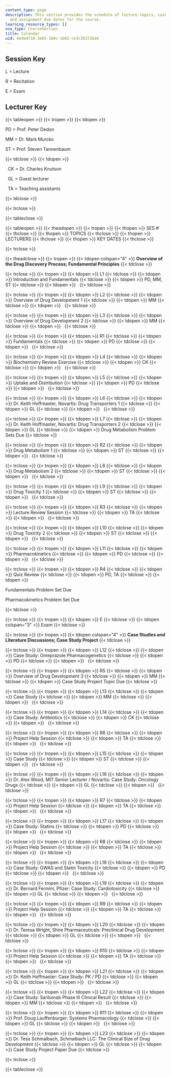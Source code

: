 ```yaml
---
content_type: page
description: This section provides the schedule of lecture topics, case studies, lecturers,
  and assignment due dates for the course.
learning_resource_types: []
ocw_type: CourseSection
title: Calendar
uid: 6eda4710-3eb5-1b0c-1b02-ce3c36372ba4
---
```


Session Key
-----------

L = Lecture

R = Recitation

E = Exam

Lecturer Key
------------

{{< tableopen >}}
{{< tropen >}}
{{< tdopen >}}


PD = Prof. Peter Dedon

MM = Dr. Mark Murcko

ST = Prof. Steven Tannenbaum


{{< tdclose >}}
{{< tdopen >}}


  CK = Dr. Charles Knutson

  GL = Guest lecturer

  TA = Teaching assistants


{{< tdclose >}}

{{< trclose >}}

{{< tableclose >}}

{{< tableopen >}}
{{< theadopen >}}
{{< tropen >}}
{{< thopen >}}
SES #
{{< thclose >}}
{{< thopen >}}
TOPICS
{{< thclose >}}
{{< thopen >}}
LECTURERS
{{< thclose >}}
{{< thopen >}}
KEY DATES
{{< thclose >}}

{{< trclose >}}

{{< theadclose >}}
{{< tropen >}}
{{< tdopen colspan="4" >}}
**Overview of the Drug Discovery Process; Fundamental Principles**
{{< tdclose >}}

{{< trclose >}}
{{< tropen >}}
{{< tdopen >}}
L1
{{< tdclose >}}
{{< tdopen >}}
Introduction and Fundamentals
{{< tdclose >}}
{{< tdopen >}}
PD, MM, ST
{{< tdclose >}}
{{< tdopen >}}
 
{{< tdclose >}}

{{< trclose >}}
{{< tropen >}}
{{< tdopen >}}
L2
{{< tdclose >}}
{{< tdopen >}}
Overview of Drug Development 1
{{< tdclose >}}
{{< tdopen >}}
MM
{{< tdclose >}}
{{< tdopen >}}
 
{{< tdclose >}}

{{< trclose >}}
{{< tropen >}}
{{< tdopen >}}
L3
{{< tdclose >}}
{{< tdopen >}}
Overview of Drug Development 2
{{< tdclose >}}
{{< tdopen >}}
MM
{{< tdclose >}}
{{< tdopen >}}
 
{{< tdclose >}}

{{< trclose >}}
{{< tropen >}}
{{< tdopen >}}
R1
{{< tdclose >}}
{{< tdopen >}}
Fundamentals
{{< tdclose >}}
{{< tdopen >}}
PD
{{< tdclose >}}
{{< tdopen >}}
 
{{< tdclose >}}

{{< trclose >}}
{{< tropen >}}
{{< tdopen >}}
L4
{{< tdclose >}}
{{< tdopen >}}
Biochemistry Review Exercise
{{< tdclose >}}
{{< tdopen >}}
CK
{{< tdclose >}}
{{< tdopen >}}
 
{{< tdclose >}}

{{< trclose >}}
{{< tropen >}}
{{< tdopen >}}
L5
{{< tdclose >}}
{{< tdopen >}}
Uptake and Distribution
{{< tdclose >}}
{{< tdopen >}}
PD
{{< tdclose >}}
{{< tdopen >}}
 
{{< tdclose >}}

{{< trclose >}}
{{< tropen >}}
{{< tdopen >}}
L6
{{< tdclose >}}
{{< tdopen >}}
Dr. Keith Hoffmaster, Novartis: Drug Transporters 1
{{< tdclose >}}
{{< tdopen >}}
GL
{{< tdclose >}}
{{< tdopen >}}
 
{{< tdclose >}}

{{< trclose >}}
{{< tropen >}}
{{< tdopen >}}
L7
{{< tdclose >}}
{{< tdopen >}}
Dr. Keith Hoffmaster, Novartis: Drug Transporters 2
{{< tdclose >}}
{{< tdopen >}}
GL
{{< tdclose >}}
{{< tdopen >}}
Drug Metabolism Problem Sets Due
{{< tdclose >}}

{{< trclose >}}
{{< tropen >}}
{{< tdopen >}}
R2
{{< tdclose >}}
{{< tdopen >}}
Drug Metabolism 1
{{< tdclose >}}
{{< tdopen >}}
ST
{{< tdclose >}}
{{< tdopen >}}
 
{{< tdclose >}}

{{< trclose >}}
{{< tropen >}}
{{< tdopen >}}
L8
{{< tdclose >}}
{{< tdopen >}}
Drug Metabolism 2
{{< tdclose >}}
{{< tdopen >}}
ST
{{< tdclose >}}
{{< tdopen >}}
 
{{< tdclose >}}

{{< trclose >}}
{{< tropen >}}
{{< tdopen >}}
L9
{{< tdclose >}}
{{< tdopen >}}
Drug Toxicity 1
{{< tdclose >}}
{{< tdopen >}}
ST
{{< tdclose >}}
{{< tdopen >}}
 
{{< tdclose >}}

{{< trclose >}}
{{< tropen >}}
{{< tdopen >}}
R3
{{< tdclose >}}
{{< tdopen >}}
Lecture Review Session
{{< tdclose >}}
{{< tdopen >}}
TA
{{< tdclose >}}
{{< tdopen >}}
 
{{< tdclose >}}

{{< trclose >}}
{{< tropen >}}
{{< tdopen >}}
L10
{{< tdclose >}}
{{< tdopen >}}
Drug Toxicity 2
{{< tdclose >}}
{{< tdopen >}}
ST
{{< tdclose >}}
{{< tdopen >}}
 
{{< tdclose >}}

{{< trclose >}}
{{< tropen >}}
{{< tdopen >}}
L11
{{< tdclose >}}
{{< tdopen >}}
Pharmacokinetics
{{< tdclose >}}
{{< tdopen >}}
PD
{{< tdclose >}}
{{< tdopen >}}
 
{{< tdclose >}}

{{< trclose >}}
{{< tropen >}}
{{< tdopen >}}
R4
{{< tdclose >}}
{{< tdopen >}}
Quiz Review
{{< tdclose >}}
{{< tdopen >}}
PD, TA
{{< tdclose >}}
{{< tdopen >}}


Fundamentals Problem Set Due

Pharmacokinetics Problem Set Due


{{< tdclose >}}

{{< trclose >}}
{{< tropen >}}
{{< tdopen >}}
E
{{< tdclose >}}
{{< tdopen colspan="3" >}}
Exam
{{< tdclose >}}

{{< trclose >}}
{{< tropen >}}
{{< tdopen colspan="4" >}}
**Case Studies and Literature Discussions; Case Study Project**
{{< tdclose >}}

{{< trclose >}}
{{< tropen >}}
{{< tdopen >}}
L12
{{< tdclose >}}
{{< tdopen >}}
Case Study: Omeprazole Pharmacogenetics
{{< tdclose >}}
{{< tdopen >}}
PD
{{< tdclose >}}
{{< tdopen >}}
 
{{< tdclose >}}

{{< trclose >}}
{{< tropen >}}
{{< tdopen >}}
R5
{{< tdclose >}}
{{< tdopen >}}
Overview of Drug Development 3
{{< tdclose >}}
{{< tdopen >}}
MM
{{< tdclose >}}
{{< tdopen >}}
Case Study Project Topic Due
{{< tdclose >}}

{{< trclose >}}
{{< tropen >}}
{{< tdopen >}}
L13
{{< tdclose >}}
{{< tdopen >}}
Case Study
{{< tdclose >}}
{{< tdopen >}}
MM
{{< tdclose >}}
{{< tdopen >}}
 
{{< tdclose >}}

{{< trclose >}}
{{< tropen >}}
{{< tdopen >}}
L14
{{< tdclose >}}
{{< tdopen >}}
Case Study: Antibiotics
{{< tdclose >}}
{{< tdopen >}}
CK
{{< tdclose >}}
{{< tdopen >}}
 
{{< tdclose >}}

{{< trclose >}}
{{< tropen >}}
{{< tdopen >}}
R6
{{< tdclose >}}
{{< tdopen >}}
Project Help Session
{{< tdclose >}}
{{< tdopen >}}
TA
{{< tdclose >}}
{{< tdopen >}}
 
{{< tdclose >}}

{{< trclose >}}
{{< tropen >}}
{{< tdopen >}}
L15
{{< tdclose >}}
{{< tdopen >}}
Case Study
{{< tdclose >}}
{{< tdopen >}}
ST
{{< tdclose >}}
{{< tdopen >}}
 
{{< tdclose >}}

{{< trclose >}}
{{< tropen >}}
{{< tdopen >}}
L16
{{< tdclose >}}
{{< tdopen >}}
Dr. Alex Wood, MIT Senior Lecturer / Novartis: Case Study: Oncology Drugs
{{< tdclose >}}
{{< tdopen >}}
GL
{{< tdclose >}}
{{< tdopen >}}
 
{{< tdclose >}}

{{< trclose >}}
{{< tropen >}}
{{< tdopen >}}
R7
{{< tdclose >}}
{{< tdopen >}}
Project Help Session
{{< tdclose >}}
{{< tdopen >}}
TA
{{< tdclose >}}
{{< tdopen >}}
 
{{< tdclose >}}

{{< trclose >}}
{{< tropen >}}
{{< tdopen >}}
L17
{{< tdclose >}}
{{< tdopen >}}
Case Study: Statins
{{< tdclose >}}
{{< tdopen >}}
PD
{{< tdclose >}}
{{< tdopen >}}
 
{{< tdclose >}}

{{< trclose >}}
{{< tropen >}}
{{< tdopen >}}
R8
{{< tdclose >}}
{{< tdopen >}}
Project Help Session
{{< tdclose >}}
{{< tdopen >}}
TA
{{< tdclose >}}
{{< tdopen >}}
 
{{< tdclose >}}

{{< trclose >}}
{{< tropen >}}
{{< tdopen >}}
L18
{{< tdclose >}}
{{< tdopen >}}
Case Study: GWAS and Statin Toxicity
{{< tdclose >}}
{{< tdopen >}}
PD
{{< tdclose >}}
{{< tdopen >}}
 
{{< tdclose >}}

{{< trclose >}}
{{< tropen >}}
{{< tdopen >}}
L19
{{< tdclose >}}
{{< tdopen >}}
Dr. Bernard Fermini, Pfizer: Case Study: Cardiotoxicity
{{< tdclose >}}
{{< tdopen >}}
GL
{{< tdclose >}}
{{< tdopen >}}
 
{{< tdclose >}}

{{< trclose >}}
{{< tropen >}}
{{< tdopen >}}
R9
{{< tdclose >}}
{{< tdopen >}}
Project Help Session
{{< tdclose >}}
{{< tdopen >}}
TA
{{< tdclose >}}
{{< tdopen >}}
 
{{< tdclose >}}

{{< trclose >}}
{{< tropen >}}
{{< tdopen >}}
L20
{{< tdclose >}}
{{< tdopen >}}
Dr. Teresa Wright, Shire Pharmaceuticals: Preclinical Drug Development
{{< tdclose >}}
{{< tdopen >}}
GL
{{< tdclose >}}
{{< tdopen >}}
 
{{< tdclose >}}

{{< trclose >}}
{{< tropen >}}
{{< tdopen >}}
R10
{{< tdclose >}}
{{< tdopen >}}
Project Help Session
{{< tdclose >}}
{{< tdopen >}}
TA
{{< tdclose >}}
{{< tdopen >}}
 
{{< tdclose >}}

{{< trclose >}}
{{< tropen >}}
{{< tdopen >}}
L21
{{< tdclose >}}
{{< tdopen >}}
Dr. Keith Hoffmaster: Case Study: PK / PD
{{< tdclose >}}
{{< tdopen >}}
GL
{{< tdclose >}}
{{< tdopen >}}
 
{{< tdclose >}}

{{< trclose >}}
{{< tropen >}}
{{< tdopen >}}
L22
{{< tdclose >}}
{{< tdopen >}}
Case Study: Sarilumab Phase III Clinical Result
{{< tdclose >}}
{{< tdopen >}}
MM
{{< tdclose >}}
{{< tdopen >}}
 
{{< tdclose >}}

{{< trclose >}}
{{< tropen >}}
{{< tdopen >}}
R11
{{< tdclose >}}
{{< tdopen >}}
Prof. Doug Lauffenburger: Systems Pharmacology
{{< tdclose >}}
{{< tdopen >}}
GL
{{< tdclose >}}
{{< tdopen >}}
 
{{< tdclose >}}

{{< trclose >}}
{{< tropen >}}
{{< tdopen >}}
L23
{{< tdclose >}}
{{< tdopen >}}
Dr. Tess Schmalbach, Schmalbach LLC: The Clinical Size of Drug Development
{{< tdclose >}}
{{< tdopen >}}
GL
{{< tdclose >}}
{{< tdopen >}}
Case Study Project Paper Due
{{< tdclose >}}

{{< trclose >}}

{{< tableclose >}}